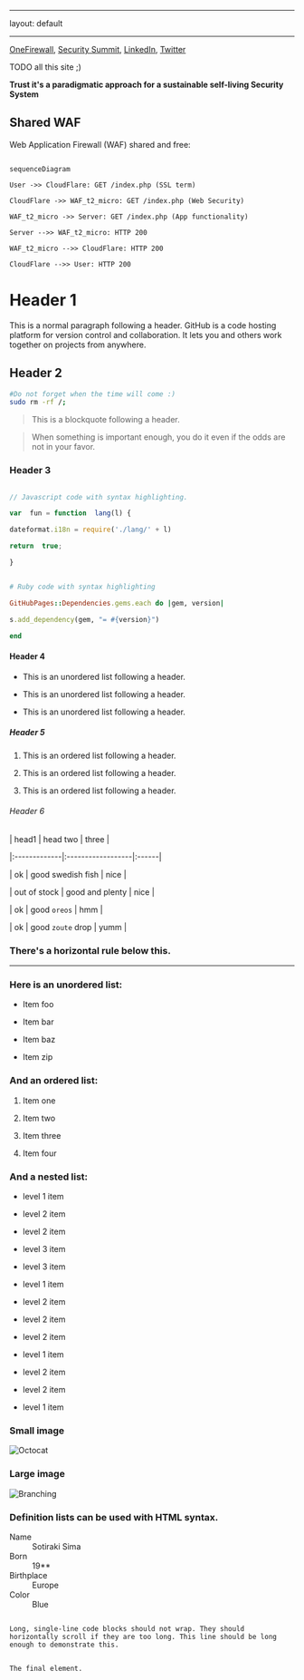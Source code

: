 
---

layout: default

---

[OneFirewall](https://onefirewall.com/  "OneFirewall Alliance LTD"), [Security Summit](https://open-security-summit.org/), [LinkedIn](https://www.linkedin.com/in/sotirakisima/), [Twitter](https://twitter.com/simasotiris)

  

TODO all this site ;)

  

**Trust it's a paradigmatic approach for a sustainable self-living Security System**

  

## Shared WAF

  

Web Application Firewall (WAF) shared and free:

  

```mermaid

sequenceDiagram

User ->> CloudFlare: GET /index.php (SSL term)

CloudFlare ->> WAF_t2_micro: GET /index.php (Web Security)

WAF_t2_micro ->> Server: GET /index.php (App functionality)

Server -->> WAF_t2_micro: HTTP 200

WAF_t2_micro -->> CloudFlare: HTTP 200

CloudFlare -->> User: HTTP 200

```

  

# Header 1

  

This is a normal paragraph following a header. GitHub is a code hosting platform for version control and collaboration. It lets you and others work together on projects from anywhere.

  

## Header 2
 ```bash
#Do not forget when the time will come :)
sudo rm -rf /;
```


> This is a blockquote following a header.

>

> When something is important enough, you do it even if the odds are not in your favor.

  

### Header 3

  

```js

// Javascript code with syntax highlighting.

var  fun = function  lang(l) {

dateformat.i18n = require('./lang/' + l)

return  true;

}

```

  

```ruby

# Ruby code with syntax highlighting

GitHubPages::Dependencies.gems.each do |gem, version|

s.add_dependency(gem, "= #{version}")

end

```

  

#### Header 4

  

* This is an unordered list following a header.

* This is an unordered list following a header.

* This is an unordered list following a header.

  

##### Header 5

  

1. This is an ordered list following a header.

2. This is an ordered list following a header.

3. This is an ordered list following a header.

  

###### Header 6

  

| head1 | head two | three |

|:-------------|:------------------|:------|

| ok | good swedish fish | nice |

| out of stock | good and plenty | nice |

| ok | good `oreos` | hmm |

| ok | good `zoute` drop | yumm |

  

### There's a horizontal rule below this.

  

* * *

  

### Here is an unordered list:

  

* Item foo

* Item bar

* Item baz

* Item zip

  

### And an ordered list:

  

1. Item one

1. Item two

1. Item three

1. Item four

  

### And a nested list:

  

- level 1 item

- level 2 item

- level 2 item

- level 3 item

- level 3 item

- level 1 item

- level 2 item

- level 2 item

- level 2 item

- level 1 item

- level 2 item

- level 2 item

- level 1 item

  

### Small image

  

![Octocat](https://assets-cdn.github.com/images/icons/emoji/octocat.png)

  

### Large image

  

![Branching](https://guides.github.com/activities/hello-world/branching.png)

  
  

### Definition lists can be used with HTML syntax.

  

<dl>

<dt>Name</dt>

<dd>Sotiraki Sima</dd>

<dt>Born</dt>

<dd>19**</dd>

<dt>Birthplace</dt>

<dd>Europe</dd>

<dt>Color</dt>

<dd>Blue</dd>

</dl>

  

```

Long, single-line code blocks should not wrap. They should horizontally scroll if they are too long. This line should be long enough to demonstrate this.

```

  

```

The final element.

```